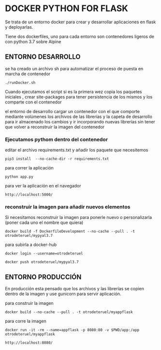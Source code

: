 # DOCKER PYTHON FOR FLASK

Se trata de un entorno docker para crear y desarrollar aplicaciones en flask y deployarlas.

Tiene dos dockerfiles, uno para cada entorno son contenedores ligeros de con python 3.7 sobre Alpine

## ENTORNO DESARROLLO

se ha creado un archivo sh para automatizar el proceso de puesta en marcha de contenedor

    ./runDocker.sh

Cuando ejecutamos el script si es la primera wez copia los paquetes iniciales , crear site-packages para tener persistencia de los mismos y los comparte con el contenedor

el entorno de desarrollo cargar un contenedor con el que comporte mediante volúmenes los archivos de las librerías y la capeta de desarrollo para ir almacenado los cambios y ir incorporando nuevas librerías sin tener que volver a reconstruir la imagen del contenedor


### Ejecutamos pythom dentro del contenedor

editar el archivo requirements.txt y añadir los paquete que necesitemos

 	pip3 install  --no-cache-dir -r requirements.txt

para correr la aplicación

    python app.py

para ver la aplicación en el navegador

    http://localhost:5000/

### reconstruir la imagen para añadir nuevos elementos

Si necesitamos reconstruir la imagen para ponerle nuevo o personalizarla (poner cada uno el nombre que quiera)

    docker build -f DockerfileDevelopment --no-cache --pull . -t otrodeteruel/mypyal3.7

para subirla a docker-hub

    docker login --username=otrodeteruel

    docker push otrodeteruel/mypyal3.7

## ENTORNO PRODUCCIÓN

En producción esta pensado que los archivos y las librerías se copien dentro de la imagen y use gunicorn para servir aplicación.

para construir la imagen

    docker build --no-cache --pull . -t otrodeteruel/myappflask

para corre la imagen

    docker run -it -rm --name=appflask -p 8080:80 -v $PWD/app:/app otrodeteruel/myappflask

    http://localhost:8080/
